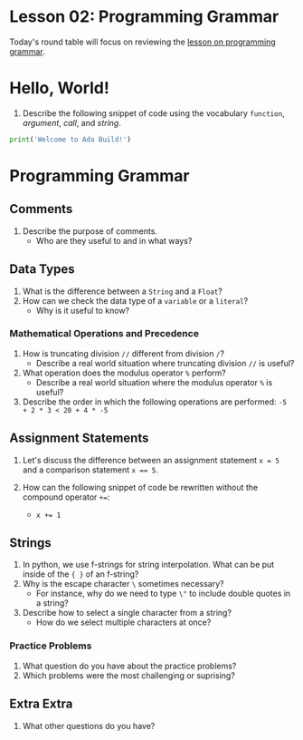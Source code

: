 # Lesson 02: Programming Grammar

Today's round table will focus on reviewing the [lesson on programming grammar](XXX).

# Hello, World!

1. Describe the following snippet of code using the vocabulary `function`, *argument*, *call*, and *string*.

```python
print('Welcome to Ada Build!')
```

# Programming Grammar

## Comments
1. Describe the purpose of comments. 
    * Who are they useful to and in what ways?
    
## Data Types

1. What is the difference between a `String` and a `Float`?
1. How can we check the data type of a `variable` or a `literal`?
    - Why is it useful to know?

### Mathematical Operations and Precedence

1. How is truncating division `//` different from division `/`?
    * Describe a real world situation where truncating division `//` is useful?
1. What operation does the modulus operator `%` perform?
    * Describe a real world situation where the modulus operator `%` is useful?
1. Describe the order in which the following operations are performed:
    `-5 + 2 * 3 < 20 + 4 * -5`

## Assignment Statements

1. Let's discuss the difference between an assignment statement `x = 5` and a comparison statement `x == 5`.

1. How can the following snippet of code be rewritten without the compound operator `+=`:
     * `x += 1`

## Strings

1. In python, we use f-strings for string interpolation. What can be put inside of the `{ }` of an f-string?
1. Why is the escape character `\` sometimes necessary? 
    * For instance, why do we need to type `\"` to include double quotes in a string?
1. Describe how to select a single character from a string?
    - How do we select multiple characters at once?

### Practice Problems

1. What question do you have about the practice problems?
1. Which problems were the most challenging or suprising?

## Extra Extra

1. What other questions do you have?
